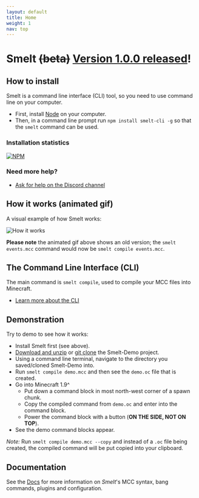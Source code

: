 ```yaml
---
layout: default
title: Home
weight: 1
nav: top
---
```


Smelt <strike>(beta)</strike> [Version 1.0.0 released](changenotes.html)!
====================================================================================

How to install
--------------

Smelt is a command line interface (CLI) tool, so you need to use command line on your computer.

* First, install [Node](https://nodejs.org) on your computer.
* Then, in a command line prompt run `npm install smelt-cli -g` so that the `smelt` command can be used.

### Installation statistics

[![NPM](https://nodei.co/npm/smelt-cli.png?downloads=true)](https://nodei.co/npm/smelt-cli/)

### Need more help?

* [Ask for help on the Discord channel](https://discord.gg/aDFs2pB)

How it works (animated gif)
---------------------------

A visual example of how Smelt works:

![How it works](./images/smelt-demo.gif)

**Please note** the animated gif above shows an old version; the `smelt events.mcc` command would now be `smelt compile events.mcc`.

The Command Line Interface (CLI)
--------------------------------

The main command is `smelt compile`, used to compile your MCC files into Minecraft. 

* [Learn more about the CLI](cli.html)

Demonstration
-------------

Try to demo to see how it works:

* Install Smelt first (see above).
* [Download and unzip](https://github.com/GnaspGames/Smelt-Demo/archive/master.zip) or [git clone](https://github.com/GnaspGames/Smelt-Demo) the Smelt-Demo project.
* Using a command line terminal, navigate to the directory you saved/cloned Smelt-Demo into.
* Run `smelt compile demo.mcc` and then see the `demo.oc` file that is created.
* Go into Minecraft 1.9^
    * Put down a command block in most north-west corner of a spawn chunk.
    * Copy the compiled command from `demo.oc` and enter into the command block.
    * Power the command block with a button (**ON THE SIDE, NOT ON TOP**).
* See the demo command blocks appear.

*Note:* Run `smelt compile demo.mcc --copy` and instead of a `.oc` file being created, the compiled command will be put copied into your clipboard.

Documentation
-------------

See the [Docs](documentation.html) for more information on *Smelt*'s MCC syntax, bang commands, plugins and configuration.